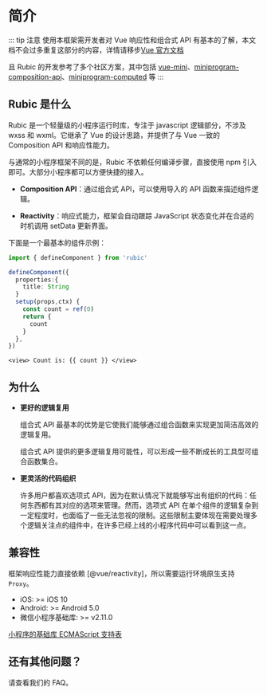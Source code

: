 # 简介

::: tip 注意
使用本框架需开发者对 Vue 响应性和组合式 API 有基本的了解，本文档不会过多重复这部分的内容，详情请移步[Vue 官方文档](https://staging-cn.vuejs.org/guide/introduction.html)

且 Rubic 的开发参考了多个社区方案，其中包括 [vue-mini](https://github.com/vue-mini/vue-mini)、[miniprogram-composition-api](https://github.com/clevok/miniprogram-composition-api)、[miniprogram-computed](https://github.com/wechat-miniprogram/computed) 等
:::

## Rubic 是什么

Rubic 是一个轻量级的小程序运行时库，专注于 javascript 逻辑部分，不涉及 wxss 和 wxml。它继承了 Vue 的设计思路，并提供了与 Vue 一致的 Composition API 和响应性能力。

与通常的小程序框架不同的是，Rubic 不依赖任何编译步骤，直接使用 npm 引入即可。大部分小程序都可以方便快捷的接入。

- **Composition API**：通过组合式 API，可以使用导入的 API 函数来描述组件逻辑。

- **Reactivity**：响应式能力，框架会自动跟踪 JavaScript 状态变化并在合适的时机调用 setData 更新界面。

下面是一个最基本的组件示例：

```ts
import { defineComponent } from 'rubic'

defineComponent({
  properties:{
    title: String
  }
  setup(props,ctx) {
    const count = ref(0)
    return {
      count
    }
  },
})
```

```vue-html
<view> Count is: {{ count }} </view>
```

## 为什么

- **更好的逻辑复用**

  组合式 API 最基本的优势是它使我们能够通过组合函数来实现更加简洁高效的逻辑复用。

  组合式 API 提供的更多逻辑复用可能性，可以形成一些不断成长的工具型可组合函数集合。

- **更灵活的代码组织**

  许多用户都喜欢选项式 API，因为在默认情况下就能够写出有组织的代码：任何东西都有其对应的选项来管理。然而，选项式 API 在单个组件的逻辑复杂到一定程度时，也面临了一些无法忽视的限制。这些限制主要体现在需要处理多个逻辑关注点的组件中，在许多已经上线的小程序代码中可以看到这一点。

## 兼容性

框架响应性能力直接依赖 [@vue/reactivity]，所以需要运行环境原生支持 `Proxy`。

- iOS: >= iOS 10
- Android: >= Android 5.0
- 微信小程序基础库: >= v2.11.0

[小程序的基础库 ECMAScript 支持表](https://wechat-miniprogram.github.io/miniprogram-compat/#2_11_0)

## 还有其他问题？

请查看我们的 FAQ。

